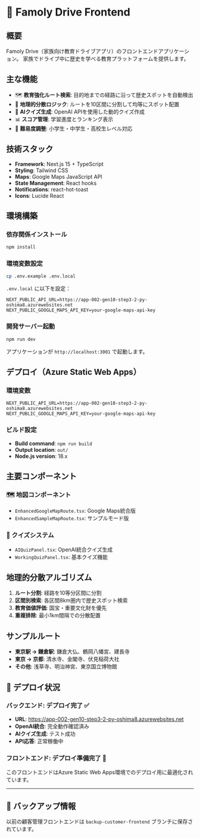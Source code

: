 # 🚗 Famoly Drive Frontend

## 概要

Famoly Drive（家族向け教育ドライブアプリ）のフロントエンドアプリケーション。
家族でドライブ中に歴史を学べる教育プラットフォームを提供します。

## 主な機能

- 🗺️ **教育強化ルート検索**: 目的地までの経路に沿って歴史スポットを自動検出
- 📍 **地理的分散ロジック**: ルートを10区間に分割して均等にスポット配置
- 🤖 **AIクイズ生成**: OpenAI APIを使用した動的クイズ作成
- 📊 **スコア管理**: 学習進度とランキング表示
- 🎯 **難易度調整**: 小学生・中学生・高校生レベル対応

## 技術スタック

- **Framework**: Next.js 15 + TypeScript
- **Styling**: Tailwind CSS
- **Maps**: Google Maps JavaScript API
- **State Management**: React hooks
- **Notifications**: react-hot-toast
- **Icons**: Lucide React

## 環境構築

### 依存関係インストール
```bash
npm install
```

### 環境変数設定
```bash
cp .env.example .env.local
```

`.env.local` に以下を設定：
```
NEXT_PUBLIC_API_URL=https://app-002-gen10-step3-2-py-oshima8.azurewebsites.net
NEXT_PUBLIC_GOOGLE_MAPS_API_KEY=your-google-maps-api-key
```

### 開発サーバー起動
```bash
npm run dev
```

アプリケーションが `http://localhost:3001` で起動します。

## デプロイ（Azure Static Web Apps）

### 環境変数
```
NEXT_PUBLIC_API_URL=https://app-002-gen10-step3-2-py-oshima8.azurewebsites.net
NEXT_PUBLIC_GOOGLE_MAPS_API_KEY=your-google-maps-api-key
```

### ビルド設定
- **Build command**: `npm run build`
- **Output location**: `out/`
- **Node.js version**: 18.x

## 主要コンポーネント

### 🗺️ 地図コンポーネント
- `EnhancedGoogleMapRoute.tsx`: Google Maps統合版
- `EnhancedSampleMapRoute.tsx`: サンプルモード版

### 🎯 クイズシステム
- `AIQuizPanel.tsx`: OpenAI統合クイズ生成
- `WorkingQuizPanel.tsx`: 基本クイズ機能

## 地理的分散アルゴリズム

1. **ルート分割**: 経路を10等分区間に分割
2. **区間別検索**: 各区間8km圏内で歴史スポット検索
3. **教育価値評価**: 国宝・重要文化財を優先
4. **重複排除**: 最小1km間隔での分散配置

## サンプルルート

- **東京駅 → 鎌倉駅**: 鎌倉大仏、鶴岡八幡宮、建長寺
- **東京 → 京都**: 清水寺、金閣寺、伏見稲荷大社
- **その他**: 浅草寺、明治神宮、東京国立博物館

## 🎉 デプロイ状況

### バックエンド: **デプロイ完了** ✅
- **URL**: https://app-002-gen10-step3-2-py-oshima8.azurewebsites.net  
- **OpenAI統合**: 完全動作確認済み
- **AIクイズ生成**: テスト成功
- **API応答**: 正常稼働中

### フロントエンド: **デプロイ準備完了** 🚀
このフロントエンドはAzure Static Web Apps環境でのデプロイ用に最適化されています。

---

## 🔄 バックアップ情報
以前の顧客管理フロントエンドは `backup-customer-frontend` ブランチに保存されています。